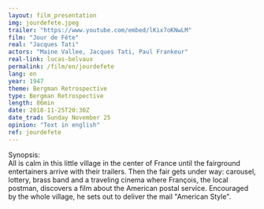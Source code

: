 ```yaml
---
layout: film_presentation
img: jourdefete.jpeg
trailer: "https://www.youtube.com/embed/lKix7oKNwLM"
film: "Jour de Fête"
real: "Jacques Tati"
actors: "Maine Vallee, Jacques Tati, Paul Frankeur"
real-link: lucas-belvaux
permalink: /film/en/jourdefete
lang: en
year: 1947
theme: Bergman Retrospective
type: Bergman Retrospective
length: 86min
date: 2018-11-25T20:30Z
date_trad: Sunday November 25
opinion: "Text in english"
ref: jourdefete
---
```



<span class="name"> Synopsis:</span> <br/>
<span class="resumefilm">  All is calm in this little village in the center of France until the fairground entertainers arrive with their trailers. Then the fair gets under way: carousel, lottery, brass band and a traveling cinema where François, the local postman, discovers a film about the American postal service. Encouraged by the whole village, he sets out to deliver the mail "American Style". </span>
